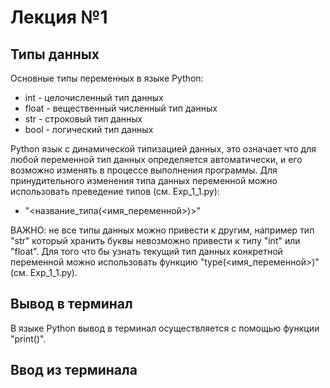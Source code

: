 # **Лекция №1**

## **Типы данных**

Основные типы переменных в языке Python:
* int - целочисленный тип данных
* float - вещественный численный тип данных
* str - строковый тип данных
* bool - логический тип данных

Python язык с динамической типизацией данных, это означает что для любой переменной тип данных определяется автоматически, и его возможно изменять в процессе выполнения программы. Для принудительного изменения типа данных переменной можно использовать преведение типов (см. Exp_1_1.py):

* "<название_типа(<имя_переменной>)>"

ВАЖНО: не все типы данных можно привести к другим, например тип "str" который хранить буквы невозможно привести к типу "int" или "float".
Для того что бы узнать текущий тип данных конкретной переменной можно использовать функцию "type(<имя_переменной>)" (см. Exp_1_1.py).

## **Вывод в терминал**

В языке Python вывод в терминал осуществляется с помощью функции "print()". 

## **Ввод из терминала**